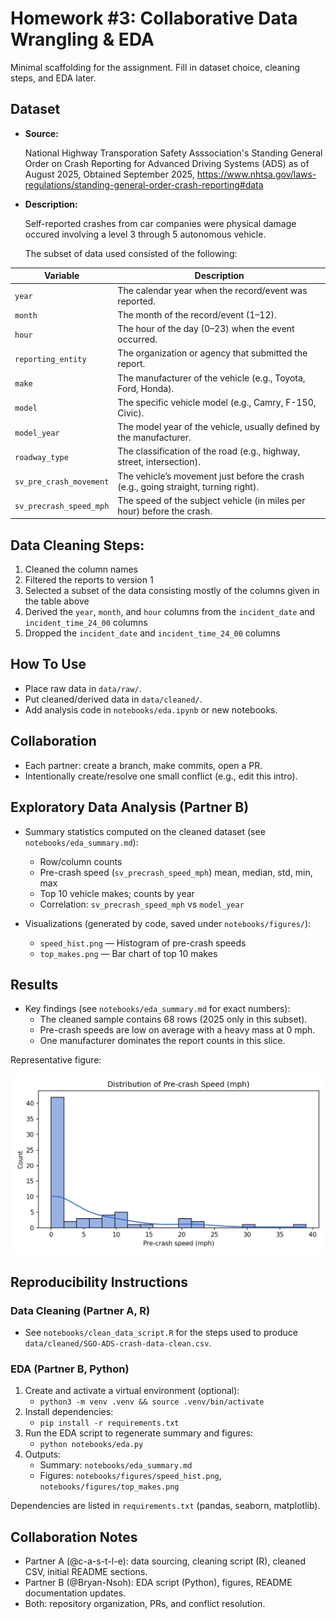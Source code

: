 # Homework #3: Collaborative Data Wrangling & EDA

Minimal scaffolding for the assignment. Fill in dataset choice, cleaning steps, and EDA later.

## Dataset
- **Source:**
  
  National Highway Transporation Safety Asssociation's Standing General Order on Crash Reporting for Advanced Driving Systems (ADS) as of August 2025,
  Obtained September 2025,
  https://www.nhtsa.gov/laws-regulations/standing-general-order-crash-reporting#data

- **Description:**
  
  Self-reported crashes from car companies were physical damage occured involving a level 3 through 5 autonomous vehicle.

  The subset of data used consisted of the following:

| Variable               | Description                                                                 |
|-------------------------|-----------------------------------------------------------------------------|
| `year`                 | The calendar year when the record/event was reported.                      |
| `month`                | The month of the record/event (1–12).                                       |
| `hour`                 | The hour of the day (0–23) when the event occurred.                        |
| `reporting_entity`     | The organization or agency that submitted the report.                      |
| `make`                 | The manufacturer of the vehicle (e.g., Toyota, Ford, Honda).                |
| `model`                | The specific vehicle model (e.g., Camry, F-150, Civic).                     |
| `model_year`           | The model year of the vehicle, usually defined by the manufacturer.         |
| `roadway_type`         | The classification of the road (e.g., highway, street, intersection).   |
| `sv_pre_crash_movement`| The vehicle’s movement just before the crash (e.g., going straight, turning right).|
| `sv_precrash_speed_mph`| The speed of the subject vehicle (in miles per hour) before the crash.      |

## Data Cleaning Steps:
  
1. Cleaned the column names
2. Filtered the reports to version 1
3. Selected a subset of the data consisting mostly of the columns given in the table above
4. Derived the `year`, `month`, and `hour` columns from the `incident_date` and `incident_time_24_00` columns
5. Dropped the `incident_date` and `incident_time_24_00` columns
   
## How To Use
- Place raw data in `data/raw/`.
- Put cleaned/derived data in `data/cleaned/`.
- Add analysis code in `notebooks/eda.ipynb` or new notebooks.

## Collaboration
- Each partner: create a branch, make commits, open a PR.
- Intentionally create/resolve one small conflict (e.g., edit this intro).

## Exploratory Data Analysis (Partner B)

- Summary statistics computed on the cleaned dataset (see `notebooks/eda_summary.md`):
  - Row/column counts
  - Pre-crash speed (`sv_precrash_speed_mph`) mean, median, std, min, max
  - Top 10 vehicle makes; counts by year
  - Correlation: `sv_precrash_speed_mph` vs `model_year`

- Visualizations (generated by code, saved under `notebooks/figures/`):
  - `speed_hist.png` — Histogram of pre-crash speeds
  - `top_makes.png` — Bar chart of top 10 makes

## Results

- Key findings (see `notebooks/eda_summary.md` for exact numbers):
  - The cleaned sample contains 68 rows (2025 only in this subset).
  - Pre-crash speeds are low on average with a heavy mass at 0 mph.
  - One manufacturer dominates the report counts in this slice.

Representative figure:

![Speed Histogram](notebooks/figures/speed_hist.png)

## Reproducibility Instructions

### Data Cleaning (Partner A, R)
- See `notebooks/clean_data_script.R` for the steps used to produce `data/cleaned/SGO-ADS-crash-data-clean.csv`.

### EDA (Partner B, Python)
1) Create and activate a virtual environment (optional):
   - `python3 -m venv .venv && source .venv/bin/activate`
2) Install dependencies:
   - `pip install -r requirements.txt`
3) Run the EDA script to regenerate summary and figures:
   - `python notebooks/eda.py`
4) Outputs:
   - Summary: `notebooks/eda_summary.md`
   - Figures: `notebooks/figures/speed_hist.png`, `notebooks/figures/top_makes.png`

Dependencies are listed in `requirements.txt` (pandas, seaborn, matplotlib).

## Collaboration Notes

- Partner A (@c-a-s-t-l-e): data sourcing, cleaning script (R), cleaned CSV, initial README sections.
- Partner B (@Bryan-Nsoh): EDA script (Python), figures, README documentation updates.
- Both: repository organization, PRs, and conflict resolution.
